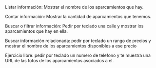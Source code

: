 Listar información: Mostrar el nombre de los aparcamientos que hay.

Contar información: Mostrar la cantidad de aparcamientos que tenemos.

Buscar o filtrar información: Pedir por teclado una calle y mostrar los aparcamientos que hay en ella.

Buscar información relacionada: pedir por teclado un rango de precios y mostrar el nombre de los aparcamientos disponibles a ese precio

Ejercicio libre: pedir por teclado un numero de telefono y te muestra una URL de las fotos de los aparcamientos asociados a el.
